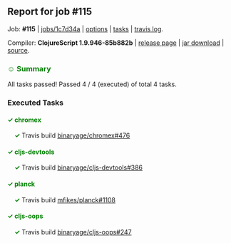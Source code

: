 ## Report for job #115

Job: **#115** | [jobs/1c7d34a](https://github.com/cljs-oss/canary/commit/1c7d34a2dbef90ee1349fab9eed610e0a0e8021d) | [options](options.edn) | [tasks](tasks.edn) | [travis log](https://travis-ci.org/cljs-oss/canary/builds/288120931).

Compiler: **ClojureScript 1.9.946-85b882b** | [release page](https://github.com/cljs-oss/canary/releases/tag/r1.9.946-85b882b) | [jar download](https://github.com/cljs-oss/canary/releases/download/r1.9.946-85b882b/clojurescript-1.9.946-85b882b.jar) | [source](https://github.com/clojure/clojurescript/commit/85b882b728984734793d635c923bfab0f71ba00f).

### <b style='color:green'>☺ Summary</b>

All tasks passed! Passed 4 / 4 (executed) of total 4 tasks.

### Executed Tasks

#### <b style='color:green'>&#x2713; chromex</b>
&nbsp;&nbsp;&nbsp;&nbsp;<b style='color:green'>&#x2713;</b> Travis build [binaryage/chromex#476](https://travis-ci.org/binaryage/chromex/builds/288121423)<br>

#### <b style='color:green'>&#x2713; cljs-devtools</b>
&nbsp;&nbsp;&nbsp;&nbsp;<b style='color:green'>&#x2713;</b> Travis build [binaryage/cljs-devtools#386](https://travis-ci.org/binaryage/cljs-devtools/builds/288121421)<br>

#### <b style='color:green'>&#x2713; planck</b>
&nbsp;&nbsp;&nbsp;&nbsp;<b style='color:green'>&#x2713;</b> Travis build [mfikes/planck#1108](https://travis-ci.org/mfikes/planck/builds/288121424)<br>

#### <b style='color:green'>&#x2713; cljs-oops</b>
&nbsp;&nbsp;&nbsp;&nbsp;<b style='color:green'>&#x2713;</b> Travis build [binaryage/cljs-oops#247](https://travis-ci.org/binaryage/cljs-oops/builds/288121419)<br>